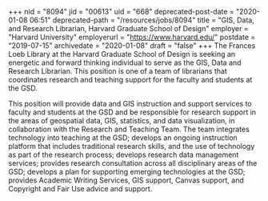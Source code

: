 +++
nid = "8094"
jid = "00613"
uid = "668"
deprecated-post-date = "2020-01-08 06:51"
deprecated-path = "/resources/jobs/8094"
title = "GIS, Data, and Research Librarian, Harvard Graduate School of Design"
employer = "Harvard University"
employerurl = "https://www.harvard.edu/"
postdate = "2019-07-15"
archivedate = "2020-01-08"
draft = "false"
+++
The Frances Loeb Library at the Harvard Graduate School of Design is
seeking an energetic and forward thinking individual to serve as the
GIS, Data and Research Librarian. This position is one of a team of
librarians that coordinates research and teaching support for the
faculty and students at the GSD.

This position will provide data and GIS instruction and support services
to faculty and students at the GSD and be responsible for research
support in the areas of geospatial data, GIS, statistics, and data
visualization, in collaboration with the Research and Teaching Team. The
team integrates technology into teaching at the GSD; develops an ongoing
instruction platform that includes traditional research skills, and the
use of technology as part of the research process; develops research
data management services; provides research consultation across all
disciplinary areas of the GSD; develops a plan for supporting emerging
technologies at the GSD; provides Academic Writing Services, GIS
support, Canvas support, and Copyright and Fair Use advice and support.
  

